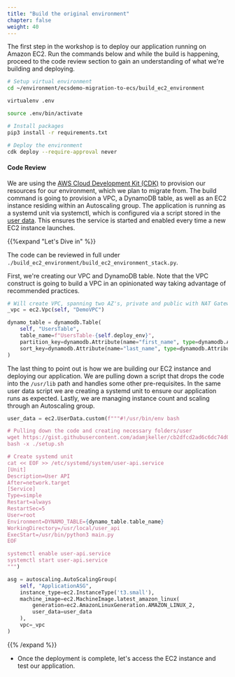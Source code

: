 ```yaml
---
title: "Build the original environment"
chapter: false
weight: 40
---
```


The first step in the workshop is to deploy our application running on Amazon EC2.
Run the commands below and while the build is happening, proceed to the code review section to gain an understanding of what we're building and deploying.

```bash
# Setup virtual environment
cd ~/environment/ecsdemo-migration-to-ecs/build_ec2_environment

virtualenv .env

source .env/bin/activate

# Install packages
pip3 install -r requirements.txt

# Deploy the environment
cdk deploy --require-approval never

```

#### Code Review

We are using the [AWS Cloud Development Kit (CDK)](https://aws.amazon.com/cdk/) to provision our resources for our environment, which we plan to migrate from.
The build command is going to provision a VPC, a DynamoDB table, as well as an EC2 instance residing within an Autoscaling group.
The application is running as a systemd unit via systemctl, which is configured via a script stored in the [user data](https://docs.aws.amazon.com/AWSEC2/latest/UserGuide/user-data.html).
This ensures the service is started and enabled every time a new EC2 instance launches.

{{%expand "Let's Dive in" %}}

The code can be reviewed in full under `./build_ec2_environment/build_ec2_environment_stack.py`.

First, we're creating our VPC and DynamoDB table.
Note that the VPC construct is going to build a VPC in an opinionated way taking advantage of recommended practices.

```python
# Will create VPC, spanning two AZ's, private and public with NAT Gateways
_vpc = ec2.Vpc(self, "DemoVPC")

dynamo_table = dynamodb.Table(
    self, "UsersTable",
    table_name=f"UsersTable-{self.deploy_env}",
    partition_key=dynamodb.Attribute(name="first_name", type=dynamodb.AttributeType.STRING),
    sort_key=dynamodb.Attribute(name="last_name", type=dynamodb.AttributeType.STRING),
)
```

The last thing to point out is how we are building our EC2 instance and deploying our application.
We are pulling down a script that drops the code into the `/usr/lib` path and handles some other pre-requisites.
In the same user data script we are creating a systemd unit to ensure our application runs as expected.
Lastly, we are managing instance count and scaling through an Autoscaling group.

```python
user_data = ec2.UserData.custom(f"""#!/usr/bin/env bash

# Pulling down the code and creating necessary folders/user
wget https://gist.githubusercontent.com/adamjkeller/cb2dfcd2ad6c6dc74d02c83759f2a1c5/raw/93b65f6b11d07574667d636678e7716b805a8097/setup.sh
bash -x ./setup.sh

# Create systemd unit
cat << EOF >> /etc/systemd/system/user-api.service
[Unit]
Description=User API
After=network.target
[Service]
Type=simple
Restart=always
RestartSec=5
User=root
Environment=DYNAMO_TABLE={dynamo_table.table_name}
WorkingDirectory=/usr/local/user_api
ExecStart=/usr/bin/python3 main.py
EOF

systemctl enable user-api.service
systemctl start user-api.service
""")

asg = autoscaling.AutoScalingGroup(
    self, "ApplicationASG",
    instance_type=ec2.InstanceType('t3.small'),
    machine_image=ec2.MachineImage.latest_amazon_linux(
        generation=ec2.AmazonLinuxGeneration.AMAZON_LINUX_2,
        user_data=user_data
    ),
    vpc=_vpc
)
```

{{% /expand %}}

- Once the deployment is complete, let's access the EC2 instance and test our application.

